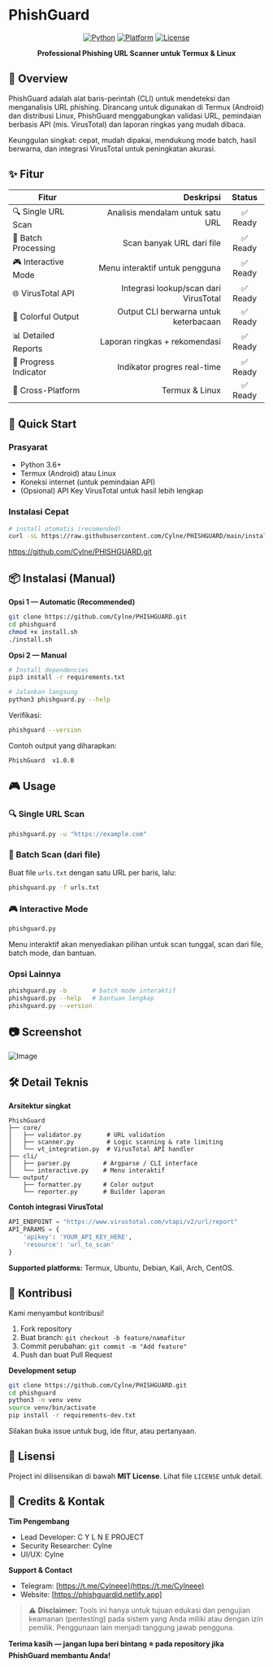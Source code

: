 # PhishGuard 

<div align="center">

[![Python](https://img.shields.io/badge/Python-3.6%2B-blue.svg)]()
[![Platform](https://img.shields.io/badge/Platform-Termux%20%7C%20Linux-green.svg)]()
[![License](https://img.shields.io/badge/License-MIT-yellow.svg)]()

**Professional Phishing URL Scanner untuk Termux & Linux**

</div>


## 🎯 Overview

PhishGuard adalah alat baris-perintah (CLI) untuk mendeteksi dan menganalisis URL phishing. Dirancang untuk digunakan di Termux (Android) dan distribusi Linux, PhishGuard menggabungkan validasi URL, pemindaian berbasis API (mis. VirusTotal) dan laporan ringkas yang mudah dibaca.

Keunggulan singkat: cepat, mudah dipakai, mendukung mode batch, hasil berwarna, dan integrasi VirusTotal untuk peningkatan akurasi.


## ✨ Fitur

| Fitur                 |                             Deskripsi |  Status |
| --------------------- | ------------------------------------: | :-----: |
| 🔍 Single URL Scan    |      Analisis mendalam untuk satu URL | ✅ Ready |
| 📁 Batch Processing   |             Scan banyak URL dari file | ✅ Ready |
| 🎮 Interactive Mode   |        Menu interaktif untuk pengguna | ✅ Ready |
| 🌐 VirusTotal API     | Integrasi lookup/scan dari VirusTotal | ✅ Ready |
| 🎨 Colorful Output    | Output CLI berwarna untuk keterbacaan | ✅ Ready |
| 📊 Detailed Reports   |         Laporan ringkas + rekomendasi | ✅ Ready |
| 🔄 Progress Indicator |           Indikator progres real-time | ✅ Ready |
| 📱 Cross-Platform     |                        Termux & Linux | ✅ Ready |


## 🚀 Quick Start

### Prasyarat

* Python 3.6+
* Termux (Android) atau Linux
* Koneksi internet (untuk pemindaian API)
* (Opsional) API Key VirusTotal untuk hasil lebih lengkap

### Instalasi Cepat

```bash
# install otomatis (recomended)
curl -sL https://raw.githubusercontent.com/Cylne/PHISHGUARD/main/install.sh | bash
```
https://github.com/Cylne/PHISHGUARD.git

## 📦 Instalasi (Manual)

**Opsi 1 — Automatic (Recommended)**

```bash
git clone https://github.com/Cylne/PHISHGUARD.git
cd phishguard
chmod +x install.sh
./install.sh
```

**Opsi 2 — Manual**

```bash
# Install dependencies
pip3 install -r requirements.txt

# Jalankan langsung
python3 phishguard.py --help
```

Verifikasi:

```bash
phishguard --version
```

Contoh output yang diharapkan:

```
PhishGuard  v1.0.0
```


## 🎮 Usage

### 🔍 Single URL Scan

```bash
phishguard.py -u "https://example.com"
```

### 📁 Batch Scan (dari file)

Buat file `urls.txt` dengan satu URL per baris, lalu:

```bash
phishguard.py -f urls.txt
```

### 🎮 Interactive Mode

```bash
phishguard.py
```

Menu interaktif akan menyediakan pilihan untuk scan tunggal, scan dari file, batch mode, dan bantuan.

### Opsi Lainnya

```bash
phishguard.py -b       # batch mode interaktif
phishguard.py --help   # bantuan lengkap
phishguard.py --version
```


## 📷 Screenshot
![Image](https://github.com/user-attachments/assets/c6c95302-2b09-4ade-b57e-f5f411e0498e)

## 🛠️ Detail Teknis

**Arsitektur singkat**

```
PhishGuard 
├── core/
│   ├── validator.py       # URL validation
│   ├── scanner.py         # Logic scanning & rate limiting
│   └── vt_integration.py  # VirusTotal API handler
├── cli/
│   ├── parser.py         # Argparse / CLI interface
│   └── interactive.py    # Menu interaktif
└── output/
    ├── formatter.py      # Color output
    └── reporter.py       # Builder laporan
```

**Contoh integrasi VirusTotal**

```python
API_ENDPOINT = "https://www.virustotal.com/vtapi/v2/url/report"
API_PARAMS = {
    'apikey': 'YOUR_API_KEY_HERE',
    'resource': 'url_to_scan'
}
```

**Supported platforms:** Termux, Ubuntu, Debian, Kali, Arch, CentOS.


## 🤝 Kontribusi

Kami menyambut kontribusi!

1. Fork repository
2. Buat branch: `git checkout -b feature/namafitur`
3. Commit perubahan: `git commit -m "Add feature"`
4. Push dan buat Pull Request

**Development setup**

```bash
git clone https://github.com/Cylne/PHISHGUARD.git
cd phishguard
python3 -m venv venv
source venv/bin/activate
pip install -r requirements-dev.txt
```

Silakan buka issue untuk bug, ide fitur, atau pertanyaan.


## 📄 Lisensi

Project ini dilisensikan di bawah **MIT License**. Lihat file `LICENSE` untuk detail.


## 👥 Credits & Kontak

**Tim Pengembang**

* Lead Developer: C Y L N E PROJECT
* Security Researcher: Cylne
* UI/UX: Cylne

**Support & Contact**

* Telegram: [https://t.me/Cylneee](https://t.me/Cylneee)
* Website: [https://phishguardid.netlify.app]

> ⚠️ **Disclaimer:** Tools ini hanya untuk tujuan edukasi dan pengujian keamanan (pentesting) pada sistem yang Anda miliki atau dengan izin pemilik. Penggunaan lain menjadi tanggung jawab pengguna.


**Terima kasih — jangan lupa beri bintang ⭐ pada repository jika PhishGuard membantu Anda!**
